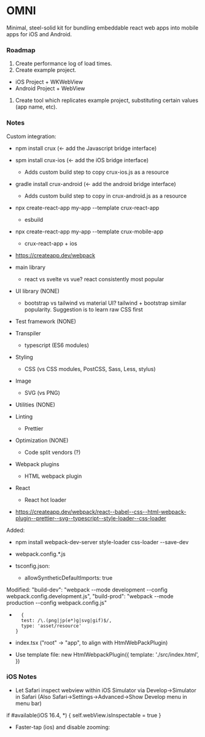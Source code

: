 # OMNI
Minimal, steel-solid kit for bundling embeddable react web apps into mobile apps for iOS and Android.

### Roadmap
1. Create performance log of load times.
1. Create example project.
- iOS Project + WKWebView
- Android Project + WebView
1. Create tool which replicates example project, substituting certain values (app name, etc).

### Notes
Custom integration:
- npm install crux (<- add the Javascript bridge interface)
- spm install crux-ios (<- add the iOS bridge interface)
    - Adds custom build step to copy crux-ios.js as a resource
- gradle install crux-android (<- add the android bridge interface)
    - Adds custom build step to copy in crux-android.js as a resource

- npx create-react-app my-app --template crux-react-app
    - esbuild 
- npx create-react-app my-app --template crux-mobile-app
    - crux-react-app + ios 

- https://createapp.dev/webpack
- main library
    - react vs svelte vs vue? react consistently most popular
- UI library (NONE)
    - bootstrap vs tailwind vs material UI? tailwind + bootstrap similar popularity. Suggestion is to learn raw CSS first
- Test framework (NONE)
- Transpiler
    - typescript (ES6 modules)
- Styling
    - CSS (vs CSS modules, PostCSS, Sass, Less, stylus)
- Image
    - SVG (vs PNG)
- Utilities (NONE)
- Linting
    - Prettier
- Optimization (NONE)
    - Code split vendors (?)
- Webpack plugins
    - HTML webpack plugin
- React
    - React hot loader

- https://createapp.dev/webpack/react--babel--css--html-webpack-plugin--prettier--svg--typescript--style-loader--css-loader

Added:
- npm install webpack-dev-server style-loader css-loader --save-dev
- webpack.config.*.js

- tsconfig.json:
    - allowSyntheticDefaultImports: true

Modified:
    "build-dev": "webpack --mode development --config webpack.config.development.js",
    "build-prod": "webpack --mode production --config webpack.config.js"

-       {
        test: /\.(png|jp(e*)g|svg|gif)$/,
        type: 'asset/resource'
      }
- index.tsx ("root" -> "app", to align with HtmlWebPackPlugin)

- Use template file:
    new HtmlWebpackPlugin({
      template: './src/index.html',
    })

### iOS Notes
- Let Safari inspect webview within iOS Simulator via Develop->Simulator in Safari (Also Safari->Settings->Advanced->Show Develop menu in menu bar)

if #available(iOS 16.4, *) {
    self.webView.isInspectable = true
}

- Faster-tap (ios) and disable zooming:
<meta name="viewport" content="width=device-width, user-scalable=no">

